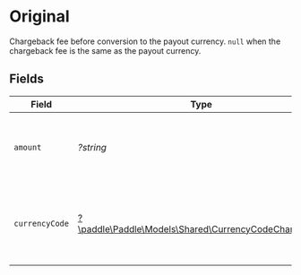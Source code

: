 # Original

Chargeback fee before conversion to the payout currency. `null` when the chargeback fee is the same as the payout currency.


## Fields

| Field                                                                                                 | Type                                                                                                  | Required                                                                                              | Description                                                                                           | Example                                                                                               |
| ----------------------------------------------------------------------------------------------------- | ----------------------------------------------------------------------------------------------------- | ----------------------------------------------------------------------------------------------------- | ----------------------------------------------------------------------------------------------------- | ----------------------------------------------------------------------------------------------------- |
| `amount`                                                                                              | *?string*                                                                                             | :heavy_minus_sign:                                                                                    | Fee amount for this chargeback in the original currency.                                              | 1500                                                                                                  |
| `currencyCode`                                                                                        | [?\paddle\Paddle\Models\Shared\CurrencyCodeChargeback](../../models/shared/CurrencyCodeChargeback.md) | :heavy_minus_sign:                                                                                    | Three-letter ISO 4217 currency code for chargeback fees.                                              |                                                                                                       |